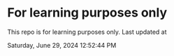 # For learning purposes only
This repo is for learning purposes only.
Last updated at

Saturday, June 29, 2024 12:52:44 PM

